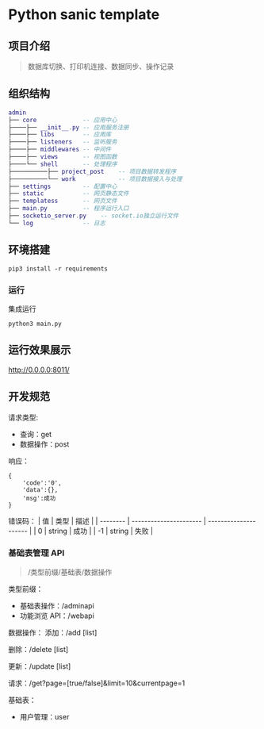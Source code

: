 # Python sanic template

## 项目介绍


> 数据库切换、打印机连接、数据同步、操作记录

## 组织结构

```lua
admin
├── core             -- 应用中心
├────├── __init__.py -- 应用服务注册
├────├── libs        -- 应用库
├────├── listeners   -- 监听服务
├────├── middlewares -- 中间件
├────├── views       -- 视图函数
├────└── shell       -- 处理程序
├──────────├── project_post    -- 项目数据转发程序
├──────────└── work            -- 项目数据接入与处理
├── settings         -- 配置中心
├── static           -- 网页静态文件
├── templatess       -- 网页文件
├── main.py          -- 程序运行入口
├── socketio_server.py    -- socket.io独立运行文件
└── log              -- 日志
```

## 环境搭建

    pip3 install -r requirements

### 运行

集成运行

    python3 main.py

## 运行效果展示

http://0.0.0.0:8011/

## 开发规范

请求类型:

- 查询：get
- 数据操作：post

响应：

    {
        'code':'0',
        'data':{},
        'msg':成功
    }

错误码：
| 值 | 类型 | 描述 |
| -------- | ---------------------- | --------------------- |
| 0 | string | 成功 |
| -1 | string | 失败 |

### 基础表管理 API

> /类型前缀/基础表/数据操作

类型前缀：

- 基础表操作：/adminapi
- 功能浏览 API：/webapi

数据操作：
添加：/add [list]

删除：/delete [list]

更新：/update [list]

请求：/get?page=[true/false]&limit=10&currentpage=1

基础表：

- 用户管理：user
